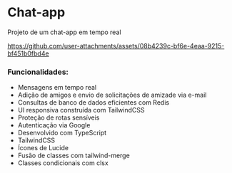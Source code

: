 # Chat-app

Projeto de um chat-app em tempo real




https://github.com/user-attachments/assets/08b4239c-bf6e-4eaa-9215-bf451b0fbd4e


### Funcionalidades:

- Mensagens em tempo real
- Adição de amigos e envio de solicitações de amizade via e-mail
- Consultas de banco de dados eficientes com Redis
- UI responsiva construída com TailwindCSS
- Proteção de rotas sensíveis
- Autenticação via Google
- Desenvolvido com TypeScript
- TailwindCSS
- Ícones de Lucide
- Fusão de classes com tailwind-merge
- Classes condicionais com clsx
